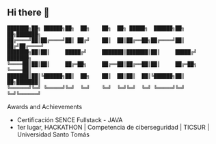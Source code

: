 ## Hi there 👋

```
███████╗██╗ ██████╗██╗  ██╗    ██╗  ██╗ █████╗  ██████╗██╗  ██╗███████╗
██╔════╝██║██╔════╝██║ ██╔╝    ██║  ██║██╔══██╗██╔════╝██║ ██╔╝██╔════╝
███████╗██║██║     █████╔╝     ███████║███████║██║     █████╔╝ ███████╗
╚════██║██║██║     ██╔═██╗     ██╔══██║██╔══██║██║     ██╔═██╗ ╚════██║
███████║██║╚██████╗██║  ██╗    ██║  ██║██║  ██║╚██████╗██║  ██╗███████║
╚══════╝╚═╝ ╚═════╝╚═╝  ╚═╝    ╚═╝  ╚═╝╚═╝  ╚═╝ ╚═════╝╚═╝  ╚═╝╚══════╝
```

<!--
**SickHacks/SickHacks** is a ✨ _special_ ✨ repository because its `README.md` (this file) appears on your GitHub profile.

Here are some ideas to get you started:

- 🔭 I’m currently working on ...
- 🌱 I’m currently learning ...
- 👯 I’m looking to collaborate on ...
- 🤔 I’m looking for help with ...
- 💬 Ask me about ...
- 📫 How to reach me: ...
- 😄 Pronouns: ...
- ⚡ Fun fact: ...
-->
Awards and Achievements
- Certificación SENCE Fullstack - JAVA
- 1er lugar, HACKATHON | Competencia de ciberseguridad | TICSUR | Universidad Santo Tomás
